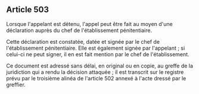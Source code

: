 Article 503
----
Lorsque l'appelant est détenu, l'appel peut être fait au moyen d'une déclaration
auprès du chef de l'établissement pénitentiaire.

Cette déclaration est constatée, datée et signée par le chef de l'établissement
pénitentiaire. Elle est également signée par l'appelant ; si celui-ci ne peut
signer, il en est fait mention par le chef de l'établissement.

Ce document est adressé sans délai, en original ou en copie, au greffe de la
juridiction qui a rendu la décision attaquée ; il est transcrit sur le registre
prévu par le troisième alinéa de l'article 502 annexé à l'acte dressé par le
greffier.
